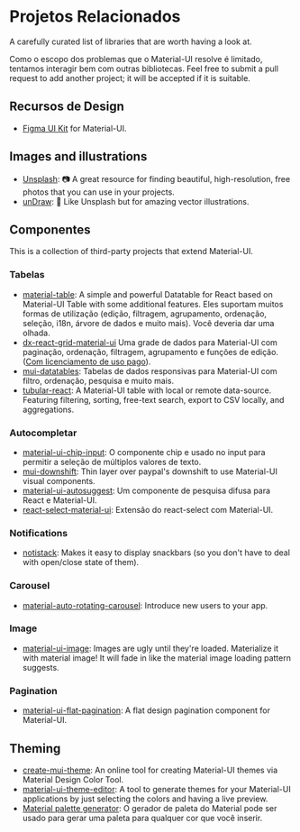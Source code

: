 # Projetos Relacionados

<p class="description">A carefully curated list of libraries that are worth having a look at.</p>

Como o escopo dos problemas que o Material-UI resolve é limitado, tentamos interagir bem com outras bibliotecas. Feel free to submit a pull request to add another project; it will be accepted if it is suitable.

## Recursos de Design

- [Figma UI Kit](https://material.5ly.co/) for Material-UI.

## Images and illustrations

- [Unsplash](https://unsplash.com): 📷 A great resource for finding beautiful, high-resolution, free photos that you can use in your projects.
- [unDraw](https://undraw.co/): 📐 Like Unsplash but for amazing vector illustrations.

## Componentes

This is a collection of third-party projects that extend Material-UI.

### Tabelas

- [material-table](https://github.com/mbrn/material-table): A simple and powerful Datatable for React based on Material-UI Table with some additional features. Eles suportam muitos formas de utilização (edição, filtragem, agrupamento, ordenação, seleção, i18n, árvore de dados e muito mais). Você deveria dar uma olhada.
- [dx-react-grid-material-ui](https://devexpress.github.io/devextreme-reactive/react/grid/) Uma grade de dados para Material-UI com paginação, ordenação, filtragem, agrupamento e funções de edição.([Com licenciamento de uso pago](https://js.devexpress.com/licensing/)).
- [mui-datatables](https://github.com/gregnb/mui-datatables): Tabelas de dados responsivas para Material-UI com filtro, ordenação, pesquisa e muito mais.
- [tubular-react](https://github.com/unosquare/tubular-react): A Material-UI table with local or remote data-source. Featuring filtering, sorting, free-text search, export to CSV locally, and aggregations.

### Autocompletar

- [material-ui-chip-input](https://mui.wertarbyte.com/#material-ui-chip-input): O componente chip e usado no input para permitir a seleção de múltiplos valores de texto.
- [mui-downshift](https://github.com/techniq/mui-downshift): Thin layer over paypal's downshift to use Material-UI visual components.
- [material-ui-autosuggest](https://github.com/plan-three/material-ui-autosuggest): Um componente de pesquisa difusa para React e Material-UI.
- [react-select-material-ui](https://github.com/iulian-radu-at/react-select-material-ui): Extensão do react-select com Material-UI.

### Notifications

- [notistack](https://github.com/iamhosseindhv/notistack): Makes it easy to display snackbars (so you don't have to deal with open/close state of them).

### Carousel

- [material-auto-rotating-carousel](https://mui.wertarbyte.com/#material-auto-rotating-carousel): Introduce new users to your app.

### Image

- [material-ui-image](https://mui.wertarbyte.com/#material-ui-image): Images are ugly until they're loaded. Materialize it with material image! It will fade in like the material image loading pattern suggests.

### Pagination

- [material-ui-flat-pagination](https://github.com/szmslab/material-ui-flat-pagination): A flat design pagination component for Material-UI.

## Theming

- [create-mui-theme](https://react-theming.github.io/create-mui-theme/): An online tool for creating Material-UI themes via Material Design Color Tool.
- [material-ui-theme-editor](https://in-your-saas.github.io/material-ui-theme-editor/): A tool to generate themes for your Material-UI applications by just selecting the colors and having a live preview.
- [Material palette generator](https://material.io/inline-tools/color/): O gerador de paleta do Material pode ser usado para gerar uma paleta para qualquer cor que você inserir.